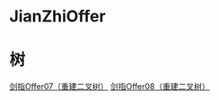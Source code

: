 # JianZhiOffer

# 树
[剑指Offer07（重建二叉树）](/src/newcoder/Offer07.java)
[剑指Offer08（重建二叉树）](/src/newcoder/Offer08.java)